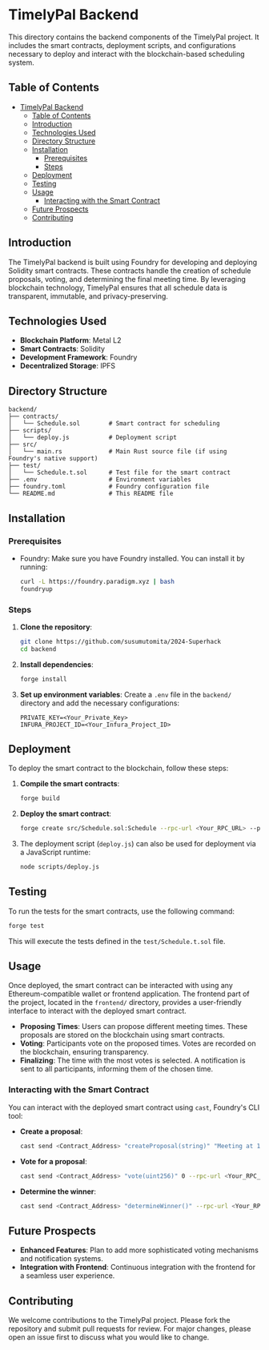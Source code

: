 # TimelyPal Backend

This directory contains the backend components of the TimelyPal project. It includes the smart contracts, deployment scripts, and configurations necessary to deploy and interact with the blockchain-based scheduling system.

## Table of Contents

- [TimelyPal Backend](#timelypal-backend)
  - [Table of Contents](#table-of-contents)
  - [Introduction](#introduction)
  - [Technologies Used](#technologies-used)
  - [Directory Structure](#directory-structure)
  - [Installation](#installation)
    - [Prerequisites](#prerequisites)
    - [Steps](#steps)
  - [Deployment](#deployment)
  - [Testing](#testing)
  - [Usage](#usage)
    - [Interacting with the Smart Contract](#interacting-with-the-smart-contract)
  - [Future Prospects](#future-prospects)
  - [Contributing](#contributing)

## Introduction

The TimelyPal backend is built using Foundry for developing and deploying Solidity smart contracts. These contracts handle the creation of schedule proposals, voting, and determining the final meeting time. By leveraging blockchain technology, TimelyPal ensures that all schedule data is transparent, immutable, and privacy-preserving.

## Technologies Used

- **Blockchain Platform**: Metal L2
- **Smart Contracts**: Solidity
- **Development Framework**: Foundry
- **Decentralized Storage**: IPFS

## Directory Structure

```plaintext
backend/
├── contracts/
│   └── Schedule.sol        # Smart contract for scheduling
├── scripts/
│   └── deploy.js           # Deployment script
├── src/
│   └── main.rs             # Main Rust source file (if using Foundry's native support)
├── test/
│   └── Schedule.t.sol      # Test file for the smart contract
├── .env                    # Environment variables
├── foundry.toml            # Foundry configuration file
└── README.md               # This README file
```

## Installation

### Prerequisites

- Foundry: Make sure you have Foundry installed. You can install it by running:

  ```bash
  curl -L https://foundry.paradigm.xyz | bash
  foundryup
  ```

### Steps

1. **Clone the repository**:

   ```bash
   git clone https://github.com/susumutomita/2024-Superhack
   cd backend
   ```

2. **Install dependencies**:

   ```bash
   forge install
   ```

3. **Set up environment variables**:
   Create a `.env` file in the `backend/` directory and add the necessary configurations:

   ```plaintext
   PRIVATE_KEY=<Your_Private_Key>
   INFURA_PROJECT_ID=<Your_Infura_Project_ID>
   ```

## Deployment

To deploy the smart contract to the blockchain, follow these steps:

1. **Compile the smart contracts**:

   ```bash
   forge build
   ```

2. **Deploy the smart contract**:

   ```bash
   forge create src/Schedule.sol:Schedule --rpc-url <Your_RPC_URL> --private-key <Your_Private_Key>
   ```

3. The deployment script (`deploy.js`) can also be used for deployment via a JavaScript runtime:

   ```bash
   node scripts/deploy.js
   ```

## Testing

To run the tests for the smart contracts, use the following command:

```bash
forge test
```

This will execute the tests defined in the `test/Schedule.t.sol` file.

## Usage

Once deployed, the smart contract can be interacted with using any Ethereum-compatible wallet or frontend application. The frontend part of the project, located in the `frontend/` directory, provides a user-friendly interface to interact with the deployed smart contract.

- **Proposing Times**: Users can propose different meeting times. These proposals are stored on the blockchain using smart contracts.
- **Voting**: Participants vote on the proposed times. Votes are recorded on the blockchain, ensuring transparency.
- **Finalizing**: The time with the most votes is selected. A notification is sent to all participants, informing them of the chosen time.

### Interacting with the Smart Contract

You can interact with the deployed smart contract using `cast`, Foundry's CLI tool:

- **Create a proposal**:

  ```bash
  cast send <Contract_Address> "createProposal(string)" "Meeting at 10 AM" --rpc-url <Your_RPC_URL> --private-key <Your_Private_Key>
  ```

- **Vote for a proposal**:

  ```bash
  cast send <Contract_Address> "vote(uint256)" 0 --rpc-url <Your_RPC_URL> --private-key <Your_Private_Key>
  ```

- **Determine the winner**:

  ```bash
  cast send <Contract_Address> "determineWinner()" --rpc-url <Your_RPC_URL> --private-key <Your_Private_Key>
  ```

## Future Prospects

- **Enhanced Features**: Plan to add more sophisticated voting mechanisms and notification systems.
- **Integration with Frontend**: Continuous integration with the frontend for a seamless user experience.

## Contributing

We welcome contributions to the TimelyPal project. Please fork the repository and submit pull requests for review. For major changes, please open an issue first to discuss what you would like to change.
